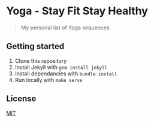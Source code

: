# Yoga - Stay Fit Stay Healthy

> My personal list of Yoga sequences

## Getting started

1. Clone this repository
1. Install Jekyll with `gem install jekyll`
1. Install dependancies with `bundle install`
1. Run locally with `make serve`

## License

[MIT](/LICENSE)
